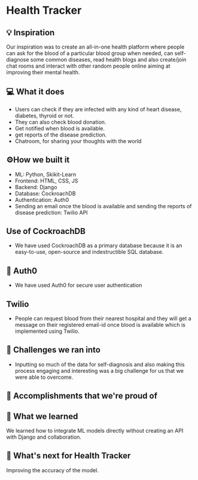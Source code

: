# Health Tracker

## 💡 Inspiration
Our inspiration was to create an all-in-one health platform where people can ask for the blood of a particular blood group when needed, can self-diagnose some common diseases, read health blogs and also create/join chat rooms and interact with other random people online aiming at improving their mental health.

## 💻 What it does
- Users can check if they are infected with any kind of heart disease, diabetes,  thyroid or not. 
- They can also check blood donation.
- Get notified when blood is available.
- get reports of the disease prediction.
- Chatroom, for sharing your thoughts with the world

## ⚙️How we built it

- ML: Python, Skikit-Learn
- Frontend: HTML, CSS, JS
- Backend: Django
- Database: CockroachDB
- Authentication: Auth0
- Sending an email once the blood is available and sending the reports of disease prediction: Twilio API

## Use of CockroachDB

- We have used CockroachDB as a primary database because it is an easy-to-use, open-source and indestructible SQL database.

## 🔑 Auth0

- We have used Auth0 for secure user authentication

## Twilio

- People can request blood from their nearest hospital and they will get a message on their registered email-id once blood is available which is implemented using Twilio.

## 🧠 Challenges we ran into

- Inputting so much of the data for self-diagnosis and also making this process engaging and interesting was a big challenge for us that we were able to overcome.

## 🏅 Accomplishments that we're proud of

## 📖 What we learned

We learned how to integrate ML models directly without creating an API with Django and collaboration.

## 🚀 What's next for Health Tracker

Improving the accuracy of the model.